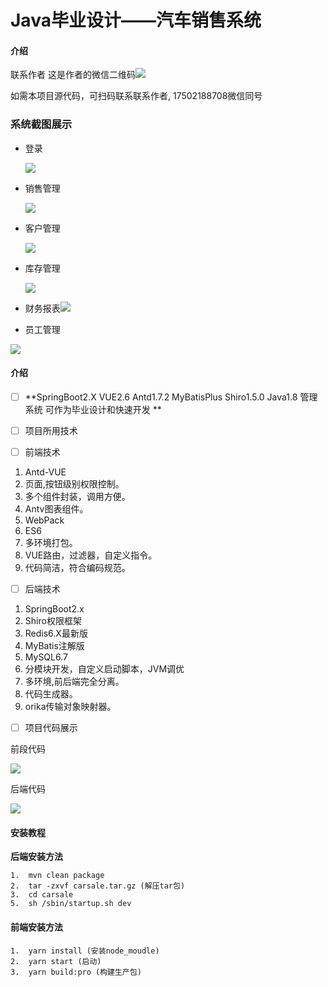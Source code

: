 # Java毕业设计——汽车销售系统  

#### 介绍

联系作者
这是作者的微信二维码![](C:\Users\Henry\Desktop\1.png)

如需本项目源代码，可扫码联系联系作者,
17502188708微信同号

 

### 系统截图展示


 - 登录 

   ![](C:\Users\Henry\Desktop\fsdownload\0.png)

- 销售管理

  ![](C:\Users\Henry\Desktop\fsdownload\1.png)

- 客户管理

  ![](C:\Users\Henry\Desktop\fsdownload\2.png)

- 库存管理

  ![](C:\Users\Henry\Desktop\fsdownload\3.png)

- 财务报表![](C:\Users\Henry\Desktop\fsdownload\4.png)

  

- 员工管理

  

![](C:\Users\Henry\Desktop\fsdownload\5.png)



####  介绍

- [ ] **SpringBoot2.X VUE2.6 Antd1.7.2 MyBatisPlus Shiro1.5.0 Java1.8 管理系统  可作为毕业设计和快速开发 **

- [ ] 项目所用技术

- [ ]  前端技术

  1. Antd-VUE
  2. 页面,按钮级别权限控制。
  3. 多个组件封装，调用方便。
  4. Antv图表组件。
  5. WebPack
  6. ES6
  7. 多环境打包。
  8. VUE路由，过滤器，自定义指令。
  9. 代码简洁，符合编码规范。

- [ ]  后端技术

  1. SpringBoot2.x
  2. Shiro权限框架
  3. Redis6.X最新版
  4. MyBatis注解版
  5. MySQL6.7
  6. 分模块开发，自定义启动脚本，JVM调优
  7. 多环境,前后端完全分离。
  8. 代码生成器。
  9. orika传输对象映射器。

- [ ]   项目代码展示

   前段代码

  ![](C:\Users\Henry\Desktop\fsdownload\6.png)

  后端代码

  ![](C:\Users\Henry\Desktop\fsdownload\7.png)

#### 

####  安装教程

 **后端安装方法**

```
1.  mvn clean package
2.  tar -zxvf carsale.tar.gz (解压tar包)
3.  cd carsale
5.  sh /sbin/startup.sh dev
```

####  前端安装方法

```
1.  yarn install (安装node_moudle)
2.  yarn start (启动)
3.  yarn build:pro (构建生产包)
```



